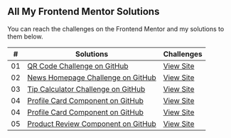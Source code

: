 ## All My Frontend Mentor Solutions 

<p>You can reach the challenges on the Frontend Mentor and my solutions to them below.</p>

|  #  | Solutions                                                                                                                                 | Challenges                                                                                                                   |
| :-: | ----------------------------------------------------------------------------------------------------------------------------------------- | ---------------------------------------------------------------------------------------------------------------------------- |
| 01  | [QR Code Challenge on GitHub](https://github.com/arberLisaj/frontend-mentor/tree/main/qr-code-challenge)                                     | [View Site](https://qr-code101.netlify.app/)    |
| 02  | [News Homepage Challenge on GitHub](https://github.com/arberLisaj/frontend-mentor/tree/main/news-homepage-challenge)| [View Site](https://news-homepage101.netlify.app/)    |
| 03 | [Tip Calculator Challenge on GitHub](https://github.com/arberLisaj/frontend-mentor/tree/main/tip-calculator-challenge)| [View Site](https://tip-calculator101.netlify.app/)    |
| 04 | [Profile Card Component on GitHub](https://github.com/arberLisaj/frontend-mentor/tree/main/profile-card-component)| [View Site](https://profile-card101.netlify.app/)    |
| 04 | [Profile Card Component on GitHub](https://github.com/arberLisaj/frontend-mentor/tree/main/profile-card-component)| [View Site](https://profile-card101.netlify.app/)    |
| 05 | [Product Review Component on GitHub](https://github.com/arberLisaj/frontend-mentor/tree/main/product-preview-component)| [View Site](https://product-preview-component101.netlify.app/)    |







